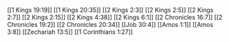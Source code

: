 [[1 Kings 19:19]]
[[1 Kings 20:35]]
[[2 Kings 2:3]]
[[2 Kings 2:5]]
[[2 Kings 2:7]]
[[2 Kings 2:15]]
[[2 Kings 4:38]]
[[2 Kings 6:1]]
[[2 Chronicles 16:7]]
[[2 Chronicles 19:2]]
[[2 Chronicles 20:34]]
[[Job 30:4]]
[[Amos 1:1]]
[[Amos 3:8]]
[[Zechariah 13:5]]
[[1 Corinthians 1:27]]
